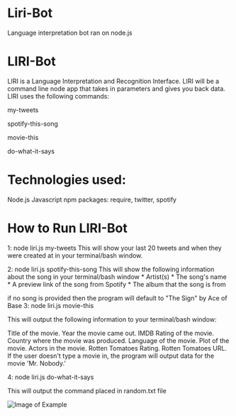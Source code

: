 # Liri-Bot
Language interpretation bot ran on node.js

# LIRI-Bot
LIRI is a Language Interpretation and Recognition Interface. LIRI will be a command line node app that takes in parameters and gives you back data. LIRI uses the following commands:

my-tweets

spotify-this-song

movie-this

do-what-it-says

# Technologies used:

Node.js
Javascript
npm packages: require, twitter, spotify

# How to Run LIRI-Bot

1: node liri.js my-tweets This will show your last 20 tweets and when they were created at in your terminal/bash window.

2: node liri.js spotify-this-song <song name here> This will show the following information about the song in your terminal/bash window * Artist(s) * The song's name * A preview link of the song from Spotify * The album that the song is from

if no song is provided then the program will default to
"The Sign" by Ace of Base
3: node liri.js movie-this <movie name here>

This will output the following information to your terminal/bash window:

Title of the movie.
Year the movie came out.
IMDB Rating of the movie.
Country where the movie was produced.
Language of the movie.
Plot of the movie.
Actors in the movie.
Rotten Tomatoes Rating.
Rotten Tomatoes URL.
If the user doesn't type a movie in, the program will output data for the movie 'Mr. Nobody.'

4: node liri.js do-what-it-says

This will output the command placed in random.txt file

![Image of Example](http://recordit.co/lPdZzSfkbd)
